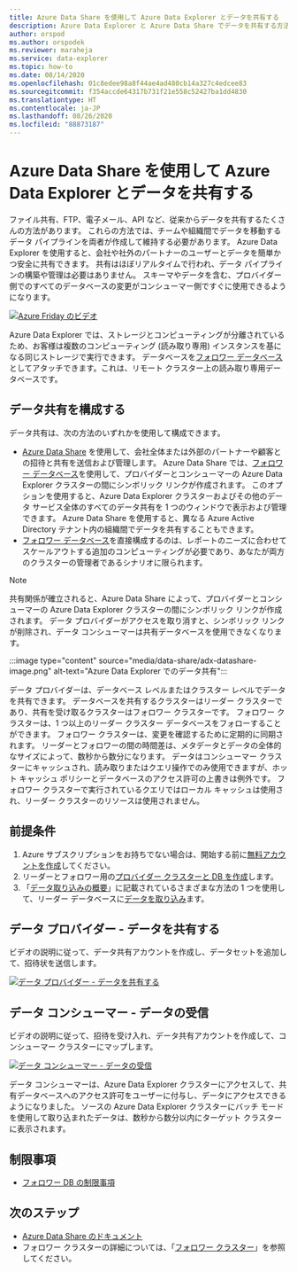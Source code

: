 ```yaml
---
title: Azure Data Share を使用して Azure Data Explorer とデータを共有する
description: Azure Data Explorer と Azure Data Share でデータを共有する方法について説明します。
author: orspod
ms.author: orspodek
ms.reviewer: maraheja
ms.service: data-explorer
ms.topic: how-to
ms.date: 08/14/2020
ms.openlocfilehash: 01c8edee98a8f44ae4ad480cb14a327c4edcee83
ms.sourcegitcommit: f354accde64317b731f21e558c52427ba1dd4830
ms.translationtype: HT
ms.contentlocale: ja-JP
ms.lasthandoff: 08/26/2020
ms.locfileid: "88873187"
---
```

# <a name="use-azure-data-share-to-share-data-with-azure-data-explorer"></a>Azure Data Share を使用して Azure Data Explorer とデータを共有する

ファイル共有、FTP、電子メール、API など、従来からデータを共有するたくさんの方法があります。 これらの方法では、チームや組織間でデータを移動するデータ パイプラインを両者が作成して維持する必要があります。 Azure Data Explorer を使用すると、会社や社外のパートナーのユーザーとデータを簡単かつ安全に共有できます。 共有はほぼリアルタイムで行われ、データ パイプラインの構築や管理は必要はありません。 スキーマやデータを含む、プロバイダー側でのすべてのデータベースの変更がコンシューマー側ですぐに使用できるようになります。

[![Azure Friday のビデオ](https://img.youtube.com/vi/Q3MJv90PegE/0.jpg)](https://www.youtube.com/watch?v=Q3MJv90PegE?&autoplay=1)

Azure Data Explorer では、ストレージとコンピューティングが分離されているため、お客様は複数のコンピューティング (読み取り専用) インスタンスを基になる同じストレージで実行できます。 データベースを[フォロワー データベース](follower.md)としてアタッチできます。これは、リモート クラスター上の読み取り専用データベースです。

## <a name="configure-data-sharing"></a>データ共有を構成する 

データ共有は、次の方法のいずれかを使用して構成できます。

* [Azure Data Share](/azure/data-share/) を使用して、会社全体または外部のパートナーや顧客との招待と共有を送信および管理します。 Azure Data Share では、[フォロワー データベース](follower.md)を使用して、プロバイダーとコンシューマーの Azure Data Explorer クラスターの間にシンボリック リンクが作成されます。 このオプションを使用すると、Azure Data Explorer クラスターおよびその他のデータ サービス全体のすべてのデータ共有を 1 つのウィンドウで表示および管理できます。 Azure Data Share を使用すると、異なる Azure Active Directory テナント内の組織間でデータを共有することもできます。
* [フォロワー データベース](follower.md)を直接構成するのは、レポートのニーズに合わせてスケールアウトする追加のコンピューティングが必要であり、あなたが両方のクラスターの管理者であるシナリオに限られます。

> [!Note] 
> 共有関係が確立されると、Azure Data Share によって、プロバイダーとコンシューマーの Azure Data Explorer クラスターの間にシンボリック リンクが作成されます。 データ プロバイダーがアクセスを取り消すと、シンボリック リンクが削除され、データ コンシューマーは共有データベースを使用できなくなります。

:::image type="content" source="media/data-share/adx-datashare-image.png" alt-text="Azure Data Explorer でのデータ共有":::

データ プロバイダーは、データベース レベルまたはクラスター レベルでデータを共有できます。 データベースを共有するクラスターはリーダー クラスターであり、共有を受け取るクラスターはフォロワー クラスターです。 フォロワー クラスターは、1 つ以上のリーダー クラスター データベースをフォローすることができます。 フォロワー クラスターは、変更を確認するために定期的に同期されます。 リーダーとフォロワーの間の時間差は、メタデータとデータの全体的なサイズによって、数秒から数分になります。 データはコンシューマー クラスターにキャッシュされ、読み取りまたはクエリ操作でのみ使用できますが、ホット キャッシュ ポリシーとデータベースのアクセス許可の上書きは例外です。 フォロワー クラスターで実行されているクエリではローカル キャッシュは使用され、リーダー クラスターのリソースは使用されません。

## <a name="prerequisites"></a>前提条件

1. Azure サブスクリプションをお持ちでない場合は、開始する前に[無料アカウントを作成](https://azure.microsoft.com/free/)してください。
1. リーダーとフォロワー用の[プロバイダー クラスターと DB を作成](create-cluster-database-portal.md)します。
1. 「[データ取り込みの概要](ingest-data-overview.md)」に記載されているさまざまな方法の 1 つを使用して、リーダー データベースに[データを取り込み](ingest-sample-data.md)ます。

## <a name="data-provider---share-data"></a>データ プロバイダー - データを共有する

ビデオの説明に従って、データ共有アカウントを作成し、データセットを追加して、招待状を送信します。

[![データ プロバイダー - データを共有する](https://img.youtube.com/vi/QmsTnr90_5o/0.jpg)](https://youtu.be/QmsTnr90_5o?&autoplay=1)

## <a name="data-consumer---receive-data"></a>データ コンシューマー - データの受信

ビデオの説明に従って、招待を受け入れ、データ共有アカウントを作成して、コンシューマー クラスターにマップします。

[![データ コンシューマー - データの受信](https://img.youtube.com/vi/vBq6iFaCpdA/0.jpg)](https://youtu.be/vBq6iFaCpdA?&autoplay=1)

データ コンシューマーは、Azure Data Explorer クラスターにアクセスして、共有データベースへのアクセス許可をユーザーに付与し、データにアクセスできるようになりました。 ソースの Azure Data Explorer クラスターにバッチ モードを使用して取り込まれたデータは、数秒から数分以内にターゲット クラスターに表示されます。

## <a name="limitations"></a>制限事項

* [フォロワー DB の制限事項](follower.md#limitations)

## <a name="next-steps"></a>次のステップ

* [Azure Data Share のドキュメント](/azure/data-share/)
* フォロワー クラスターの詳細については、「[フォロワー クラスター](follower.md)」を参照してください。
